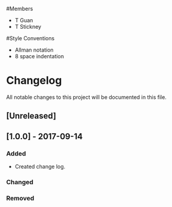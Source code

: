 #Members
- T Guan
- T Stickney

#Style Conventions
- Allman notation 
- 8 space indentation


# Changelog
All notable changes to this project will be documented in this file.

## [Unreleased]

## [1.0.0] - 2017-09-14
### Added
- Created change log.

### Changed

### Removed
